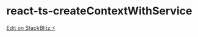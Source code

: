 # react-ts-createContextWithService

[Edit on StackBlitz ⚡️](https://stackblitz.com/edit/react-ts-v3pf7y)
